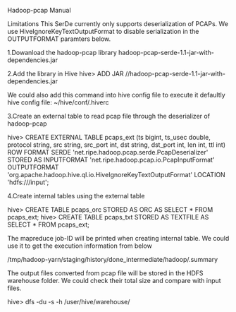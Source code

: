Hadoop-pcap Manual

Limitations
This SerDe currently only supports deserialization of PCAPs. We use HiveIgnoreKeyTextOutputFormat to disable serialization in the OUTPUTFORMAT paramters below.

1.Dowanload the hadoop-pcap library
hadoop-pcap-serde-1.1-jar-with-dependencies.jar


2.Add the library in Hive
hive> ADD JAR /<absolute path>/hadoop-pcap-serde-1.1-jar-with-dependencies.jar

We could also add this command into hive config file to execute it defaultly
hive config file: ~/hive/conf/.hiverc


3.Create an external table to read pcap file through the deserializer of hadoop-pcap

hive> CREATE EXTERNAL TABLE pcaps_ext 
      (ts bigint, ts_usec double, protocol string, src string, src_port int, dst string, dst_port int, len int, ttl int) 
      ROW FORMAT SERDE 'net.ripe.hadoop.pcap.serde.PcapDeserializer' 
      STORED AS INPUTFORMAT 'net.ripe.hadoop.pcap.io.PcapInputFormat' 
      OUTPUTFORMAT 'org.apache.hadoop.hive.ql.io.HiveIgnoreKeyTextOutputFormat' 
      LOCATION 'hdfs:///input';


4.Create internal tables using the external table

hive> CREATE TABLE pcaps_orc STORED AS ORC AS SELECT * FROM pcaps_ext;
hive> CREATE TABLE pcaps_txt STORED AS TEXTFILE AS SELECT * FROM pcaps_ext;

The mapreduce job-ID will be printed when creating internal table.
We could use it to get the execution information from below

/tmp/hadoop-yarn/staging/history/done_intermediate/hadoop/<jobID>.summary

The output files converted from pcap file will be stored in the HDFS warehouse folder.
We could check their total size and compare with input files.

hive> dfs -du -s -h /user/hive/warehouse/<internal table name>


